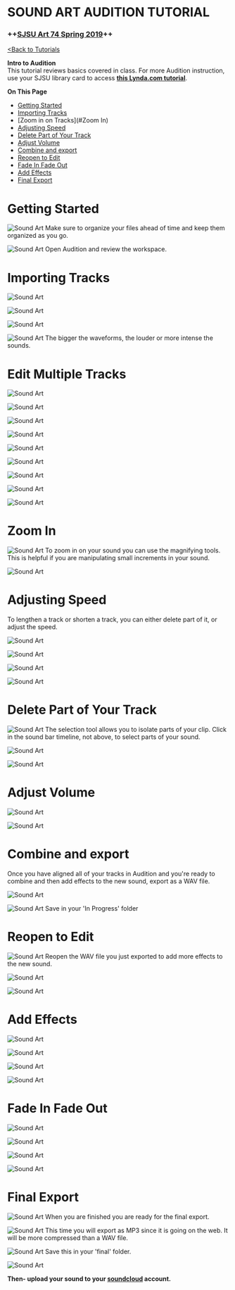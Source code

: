 # **SOUND ART AUDITION TUTORIAL**

### **++[SJSU Art 74 Spring 2019](https://carriehott.github.io/SJSU-Art74-Sp2019/)++**

[<Back to Tutorials](https://carriehott.github.io/SJSU-Art74-Sp2019/tutorials)

**Intro to Audition**<br>
This tutorial reviews basics covered in class. For more Audition instruction, use your SJSU library card to access **[this Lynda.com tutorial](https://www.lynda.com/Audition-tutorials/Audition-CC-2019-Essential-Training/779764-2.html)**.

**On This Page**
* [Getting Started](#getting-started)
* [Importing Tracks](#importing-tracks)
* [Zoom in on Tracks](#Zoom In)
* [Adjusting Speed](#adjusting-speed)
* [Delete Part of Your Track](#delete-part-of-your-track)
* [Adjust Volume](#adjust-volume)
* [Combine and export](#combine-and-export)
* [Reopen to Edit](#reopen-to-edit)
* [Fade In Fade Out](#fade-in-fade-out)
* [Add Effects](#add-effects)
* [Final Export](#final-export)

# Getting Started

![Sound Art](images/Art74_AuditionGuide_SoundArt.001.jpeg)
Make sure to organize your files ahead of time and keep them organized as you go.

![Sound Art](images/Art74_AuditionGuide_SoundArt.002.jpeg)
Open Audition and review the workspace.


# Importing Tracks

![Sound Art](images/Art74_AuditionGuide_SoundArt.003.jpeg)

![Sound Art](images/Art74_AuditionGuide_SoundArt.004.jpeg)


![Sound Art](images/Art74_AuditionGuide_SoundArt.005.jpeg)

![Sound Art](images/Art74_AuditionGuide_SoundArt.006.jpeg)
The bigger the waveforms, the louder or more intense the sounds.

# Edit Multiple Tracks

![Sound Art](images/Art74_AuditionGuide_SoundArt.007.jpeg)

![Sound Art](images/Art74_AuditionGuide_SoundArt.008.jpeg)

![Sound Art](images/Art74_AuditionGuide_SoundArt.009.jpeg)

![Sound Art](images/Art74_AuditionGuide_SoundArt.010.jpeg)

![Sound Art](images/Art74_AuditionGuide_SoundArt.011.jpeg)

![Sound Art](images/Art74_AuditionGuide_SoundArt.012.jpeg)

![Sound Art](images/Art74_AuditionGuide_SoundArt.013.jpeg)

![Sound Art](images/Art74_AuditionGuide_SoundArt.014.jpeg)

![Sound Art](images/Art74_AuditionGuide_SoundArt.015.jpeg)


# Zoom In

![Sound Art](images/Art74_AuditionGuide_SoundArt.015.jpeg)
To zoom in on your sound you can use the magnifying tools. This is helpful if you are manipulating small increments in your sound.

![Sound Art](images/Art74_AuditionGuide_SoundArt.016.jpeg)


# Adjusting Speed

To lengthen a track or shorten a track, you can either delete part of it, or adjust the speed.

![Sound Art](images/Art74_AuditionGuide_SoundArtSpeed_1.jpeg)

![Sound Art](images/Art74_AuditionGuide_SoundArtSpeed_2.jpeg)

![Sound Art](images/Art74_AuditionGuide_SoundArtSpeed_3.jpeg)

![Sound Art](images/Art74_AuditionGuide_SoundArtSpeed_4.jpeg)


# Delete Part of Your Track

![Sound Art](images/Art74_AuditionGuide_SoundArt.017.jpeg)
The selection tool allows you to isolate parts of your clip. Click in the sound bar timeline, not above, to select parts of your sound.

![Sound Art](images/Art74_AuditionGuide_SoundArt.018.jpeg)

![Sound Art](images/Art74_AuditionGuide_SoundArt.019.jpeg)


# Adjust Volume

![Sound Art](images/Art74_AuditionGuide_SoundArtVolume_1.jpeg)

![Sound Art](images/Art74_AuditionGuide_SoundArtVolume_2.jpeg)

# Combine and export

Once you have aligned all of your tracks in Audition and you're ready to combine and then add effects to the new sound, export as a WAV file.

![Sound Art](images/Art74_AuditionGuide_SoundArt.020.jpeg)

![Sound Art](images/Art74_AuditionGuide_SoundArt.021.jpeg)
Save in your 'In Progress' folder


# Reopen to Edit

![Sound Art](images/Art74_AuditionGuide_SoundArt.022.jpeg)
Reopen the WAV file you just exported to add more effects to the new sound.

![Sound Art](images/Art74_AuditionGuide_SoundArt.023.jpeg)

![Sound Art](images/Art74_AuditionGuide_SoundArt.024.jpeg)

# Add Effects

![Sound Art](images/Art74_AuditionGuide_SoundArt.025.jpeg)

![Sound Art](images/Art74_AuditionGuide_SoundArt.026.jpeg)

![Sound Art](images/Art74_AuditionGuide_SoundArt.027.jpeg)

![Sound Art](images/Art74_AuditionGuide_SoundArt.028.jpeg)

# Fade In Fade Out

![Sound Art](images/Art74_AuditionGuide_SoundArt.029.jpeg)

![Sound Art](images/Art74_AuditionGuide_SoundArt.030.jpeg)

![Sound Art](images/Art74_AuditionGuide_SoundArt.031.jpeg)

![Sound Art](images/Art74_AuditionGuide_SoundArt.032.jpeg)

# Final Export

![Sound Art](images/Art74_AuditionGuide_SoundArt.033.jpeg)
When you are finished you are ready for the final export.

![Sound Art](images/Art74_AuditionGuide_SoundArt.034.jpeg)
This time you will export as MP3 since it is going on the web. It will be more compressed than a WAV file.

![Sound Art](images/Art74_AuditionGuide_SoundArt.035.jpeg)
Save this in your 'final' folder.

![Sound Art](images/Art74_AuditionGuide_SoundArt.036.jpeg)

**Then- upload your sound to your [soundcloud](https://soundcloud.com/stream) account.**
